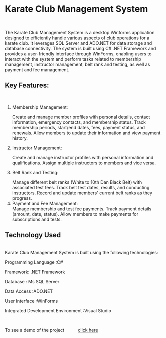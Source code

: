 <H1>Karate Club Management System</H1>
<br>
<p>The Karate Club Management System is a desktop Winforms application designed to efficiently handle various aspects of club operations for a karate club.
  It leverages SQL Server and ADO.NET for data storage and database connectivity. The system is built using C# .NET Framework and provides a user-friendly interface through WinForms,
  enabling users to interact with the system and perform tasks related to membership management, instructor management, belt rank and testing, as well as payment and fee management.</p>

<H2>Key Features:</H2>
<br>
<ol>
<LI><p>Membership Management:</LI>
Create and manage member profiles with personal details, contact information, emergency contacts, and membership status.
Track membership periods, start/end dates, fees, payment status, and renewals.
Allow members to update their information and view payment history.
<LI><p>Instructor Management:</LI>
Create and manage instructor profiles with personal information and qualifications.
Assign multiple instructors to members and vice versa.
<LI><p>Belt Rank and Testing:</LI>
Manage different belt ranks (White to 10th Dan Black Belt) with associated test fees.
Track belt test dates, results, and conducting instructors.
Record and update members' current belt ranks as they progress.
<LI>Payment and Fee Management:</LI>
Manage membership and test fee payments.
Track payment details (amount, date, status).
Allow members to make payments for subscriptions and tests.
</ol>
<H2> Technology Used </H2>
</br>
Karate Club Management System is built using the following technologies:
<p>Programming Language :C#</p>
<p>Framework: .NET Framework</p>
<p>Database : Ms SQL Server</p>
<p>Data Access :ADO.NET</p>
<p>User Interface :WinForms</p>
<p>Integrated Development Environment :Visual Studio</p>
</br>
<p>To see a demo of the project <a style="margin-left: 40px;" target="_blank" href="https://youtu.be/vBZQVXpOF1s">click here</a></p>
